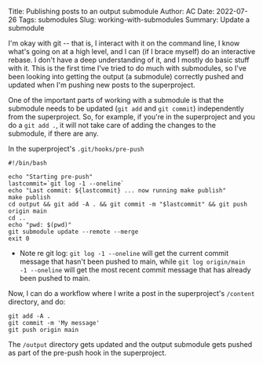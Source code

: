 Title: Publishing posts to an output submodule
Author: AC
Date: 2022-07-26
Tags: submodules
Slug: working-with-submodules
Summary: Update a submodule


I'm okay with git -- that is, I interact with it on the command line, I know what's going on at a high level, and I can (if I brace myself) do an interactive rebase. I don't have a deep understanding of it, and I mostly do basic stuff with it. This is the first time I've tried to do much with submodules, so I've been looking into getting the output (a submodule) correctly pushed and updated when I'm pushing new posts to the superproject.

One of the important parts of working with a submodule is that the submodule needs to be updated (`git add` and `git commit`) independently from the superproject. So, for example, if you're in the superproject and you do a `git add .`, it will not take care of adding the changes to the submodule, if there are any.

In the superproject's `.git/hooks/pre-push`
```
#!/bin/bash

echo "Starting pre-push"
lastcommit=`git log -1 --oneline`
echo "Last commit: ${lastcommit} ... now running make publish"
make publish
cd output && git add -A . && git commit -m "$lastcommit" && git push origin main
cd ..
echo "pwd: $(pwd)"
git submodule update --remote --merge
exit 0
```
- Note re git log: `git log -1 --oneline` will get the current commit message that hasn't been pushed to main, while `git log origin/main -1 --oneline` will get the most recent commit message that has already been pushed to main.

Now, I can do a workflow where I write a post in the superproject's `/content` directory, and do:
``` 
git add -A .
git commit -m 'My message'
git push origin main
```
The `/output` directory gets updated and the output submodule gets pushed as part of the pre-push hook in the superproject.